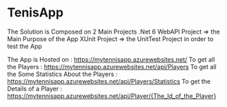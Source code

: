 # TenisApp

The Solution is Composed on 2 Main Projects 
.Net 6 WebAPI Project => the Main Purpose of the App
XUnit Project => the UnitTest Project in order to test the App

The App is Hosted on : https://mytennisapp.azurewebsites.net/
To get all the Players : https://mytennisapp.azurewebsites.net/api/Players
To get all the Some Statistics About the Players : https://mytennisapp.azurewebsites.net/api/Players/Statistics
To get the Details of a Player : https://mytennisapp.azurewebsites.net/api/Player/{The_Id_of_the_Player}

